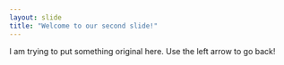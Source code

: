 ```yaml
---
layout: slide
title: "Welcome to our second slide!"
---
```

I am trying to put something original here.
Use the left arrow to go back!
